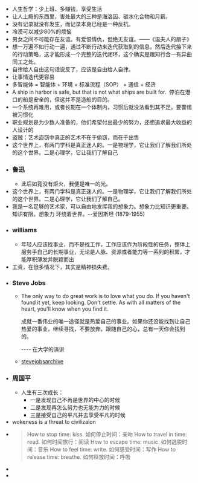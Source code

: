 - 人生哲学：少上班、多赚钱，享受生活
- 让人上瘾的东西里，害处最大的三种是海洛因、碳水化合物和月薪。
- 没有记录就没有发生，而记录本身已经是一种反抗。
- 冷漠可以减少80%的烦恼
- 男女之间不可能存在友谊。有爱恨情仇，但绝无友谊。——《温夫人的扇子》
- 想一万遍不如行动一遍，通过不断行动来迭代获取到的信息，然后迭代接下来的行动策略，这才能形成一个完整的迭代闭环，这个确实是跟知行合一有异曲同工之处。
- 自律给人自由这句话说反了，应该是自由给人自律。
- 让事情迭代更容易
- 多智能体 = 智能体 + 环境 + 标准流程（SOP） + 通信 + 经济
- A ship in harbor is safe, but that is not what ships are built for. 
  停泊在港口的船是安全的，但这并不是造船的目的。
- 一个系统再难用，或者长期在一个体制内，习惯后就没法看到其不足。要警惕被习惯化
- 职业规划是为少数人准备的，他们希望付出最少的努力，还想追求最大收益的人设计的
- 盗贼：艺术盗窃中真正的艺术不在于偷窃，而在于出售
- 这个世界上，有两门学科是真正迷人的。一是物理学，它让我们了解我们所处的这个世界。二是心理学，它让我们了解自己
- ### 鲁迅
	- 此后如竟没有炬火，我便是唯一的光。
- 这个世界上，有两门学科是真正迷人的。一是物理学，它让我们了解我们所处的这个世界。二是心理学，它让我们了解自己。
- 我是一名足够的艺术家，可以自由地发挥我的想象力。想象力比知识更重要。知识有限。想象力
  环绕着世界。--爱因斯坦 (1879-1955)
- ### williams
	- 年轻人应该找事业，而不是找工作，工作应该作为阶段性的任务，整体上服务手自己的长期事业，无论是人脉、资源或者能力等一系列的积累，才能厚积薄发并脱颖而出
- 工资，在很多情况下，其实是精神损失费。
- ### Steve Jobs
	- The only way to do great work is to love what you do. If you haven't found it yet, keep looking. Don't settle. As with all matters of the heart, you'll know when you find it.
	  
	  成就一番伟业的唯一途径就是热爱自己的事业。如果你还没能找到让自己热爱的事业，继续寻找，不要放弃。跟随自己的心，总有一天你会找到的。 
	  
	  ---- 在大学的演讲
	- [stevejobsarchive](https://stevejobsarchive.com/)
- ### 周国平
	- 人生有三次成长：
		- 一是发现自己不再是世界的中心的时候
		- 二是发现再怎么努力也无能为力的时候
		- 三是接受自己的平凡并去享受平凡的时候
- wokeness is a threat to civilizaion
- > How to stop time: kiss.
  如何停止时间：亲吻
  How to travel in time: read.
  如何时间旅行：阅读
  How to escape time: music.
  如何逃脱时间：音乐
  How to feel time: write.
  如何感受时间：写作
  How to release time: breathe.
  如何释放时间：呼吸
-
-